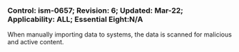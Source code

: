 ### Control: ism-0657; Revision: 6; Updated: Mar-22; Applicability: ALL; Essential Eight:N/A
<p>When manually importing data to systems, the data is scanned for malicious and active content.</p>